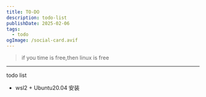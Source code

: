 ```yaml
---
title: TO-DO
description: todo-list
publishDate: 2025-02-06
tags:
  - todo
ogImage: /social-card.avif
---
```

> if you time is free,then linux is free
---
todo list
- wsl2 + Ubuntu20.04 安装
